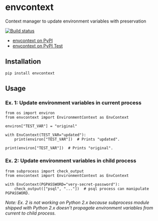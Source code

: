 envcontext
====

Context manager to update environment variables with preservation

[![Build status](https://img.shields.io/appveyor/ci/sakurai_youhei/envcontext/master.svg?label=Python%202.7%2C%203.3%20to%203.6%20%2F%20win32%20%26%20win_amd64)](https://ci.appveyor.com/project/sakurai_youhei/envcontext/branch/master)

- [envcontext on PyPI](https://pypi.python.org/pypi/envcontext)
- [envcontext on PyPI Test](https://testpypi.python.org/pypi/envcontext)

## Installation

```
pip install envcontext
```

## Usage

### Ex. 1: Update environment variables in current process

```
from os import environ
from envcontext import EnvironmentContext as EnvContext

environ["TEST_VAR"] = "original"

with EnvContext(TEST_VAR="updated"):
    print(environ["TEST_VAR"])  # Prints "updated".

print(environ["TEST_VAR"])  # Prints "original".
```

### Ex. 2: Update environment variables in child process

```
from subprocess import check_output
from envcontext import EnvironmentContext as EnvContext

with EnvContext(PGPASSWORD="very-secret-password"):
    check_output(["psql", "..."])  # psql process can manipulate PGPASSWORD.
```

_Note: Ex. 2 is not working on Python 2.x because subprocess module shipped with Python 2.x doesn't propagate environment variables from current to child process._
